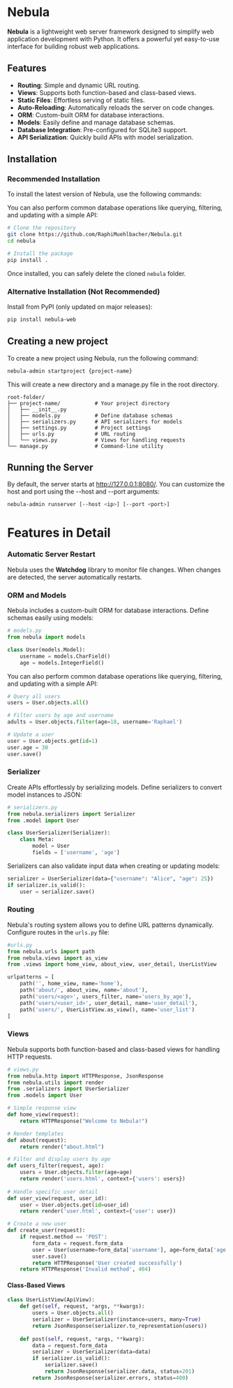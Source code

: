 # Nebula

**Nebula** is a lightweight web server framework designed to simplify web application development with Python. It offers a powerful yet easy-to-use interface for building robust web applications.

## Features

 - **Routing**: Simple and dynamic URL routing.
 - **Views**: Supports both function-based and class-based views.
 - **Static Files**: Effortless serving of static files.
 - **Auto-Reloading**: Automatically reloads the server on code changes.
 - **ORM**: Custom-built ORM for database interactions.
 - **Models**: Easily define and manage database schemas.
 - **Database Integration**: Pre-configured for SQLite3 support.
 - **API Serialization**: Quickly build APIs with model serialization.

## Installation
### Recommended Installation
To install the latest version of Nebula, use the following commands:

You can also perform common database operations like querying, filtering, and updating with a simple API:
```bash
# Clone the repository
git clone https://github.com/RaphiMuehlbacher/Nebula.git
cd nebula

# Install the package
pip install .
```

Once installed, you can safely delete the cloned `nebula` folder.


### Alternative Installation (Not Recommended)
Install from PyPI (only updated on major releases):
```bash
pip install nebula-web
```


## Creating a new project
To create a new project using Nebula, run the following command:
````bash
nebula-admin startproject {project-name}
````
This will create a new directory and a manage.py file in the root directory.
```plaintext               
root-folder/
├── project-name/           # Your project directory
│   ├── __init__.py         
│   ├── models.py           # Define database schemas   
│   ├── serializers.py      # API serializers for models
│   ├── settings.py         # Project settings
│   ├── urls.py             # URL routing
│   └── views.py            # Views for handling requests
└── manage.py               # Command-line utility
```
## Running the Server
By default, the server starts at http://127.0.0.1:8080/. You can customize the host and port using the --host and --port arguments:
```bash 
nebula-admin runserver [--host <ip>] [--port <port>]
```

# Features in Detail

### Automatic Server Restart
Nebula uses the **Watchdog** library to monitor file changes. When changes are detected, the server automatically restarts.

### ORM and Models
Nebula includes a custom-built ORM for database interactions. Define schemas easily using models:
```python
# models.py
from nebula import models

class User(models.Model):
    username = models.CharField()
    age = models.IntegerField()
```

You can also perform common database operations like querying, filtering, and updating with a simple API:

```python
# Query all users
users = User.objects.all()

# Filter users by age and username
adults = User.objects.filter(age=18, username='Raphael')

# Update a user
user = User.objects.get(id=1)
user.age = 30
user.save()
```

### Serializer
Create APIs effortlessly by serializing models. Define serializers to convert model instances to JSON:

```python
# serializers.py
from nebula.serializers import Serializer
from .model import User

class UserSerializer(Serializer):
    class Meta:
        model = User
        fields = ['username', 'age']
```

Serializers can also validate input data when creating or updating models:

```python
serializer = UserSerializer(data={"username": "Alice", "age": 25})
if serializer.is_valid():
    user = serializer.save()
```

### Routing
Nebula's routing system allows you to define URL patterns dynamically. Configure routes in the `urls.py` file:
```python 
#urls.py
from nebula.urls import path
from nebula.views import as_view
from .views import home_view, about_view, user_detail, UserListView

urlpatterns = [
    path('', home_view, name='home'),
    path('about/', about_view, name='about'),
    path('users/<age>', users_filter, name='users_by_age'),
    path('users/<user_id>', user_detail, name='user_detail'),
    path('users/', UserListView.as_view(), name='user_list')
]
```

### Views
Nebula supports both function-based and class-based views for handling HTTP requests.
```python
# views.py
from nebula.http import HTTPResponse, JsonResponse
from nebula.utils import render
from .serializers import UserSerializer 
from .models import User

# Simple response view
def home_view(request):
    return HTTPResponse("Welcome to Nebula!")

# Render templates
def about(request):
    return render("about.html")

# Filter and display users by age
def users_filter(request, age):
    users = User.objects.filter(age=age)
    return render('users.html', context={'users': users})
    
# Handle specific user detail
def user_view(request, user_id):
    user = User.objects.get(id=user_id)
    return render('user.html', context={'user': user})

# Create a new user
def create_user(request):
    if request.method == 'POST':
        form_data = request.form_data
        user = User(username=form_data['username'], age=form_data['age'])
        user.save()
        return HTTPResponse('User created successfully')
    return HTTPResponse('Invalid method', 404)
```

#### Class-Based Views
```python
class UserListView(ApiView):
    def get(self, request, *args, **kwargs):
        users = User.objects.all()
        serializer = UserSerializer(instance=users, many=True)
        return JsonResponse(serializer.to_representation(users))
    
    def post(self, request, *args, **kwarg):
        data = request.form_data
        serializer = UserSerializer(data=data)
        if serializer.is_valid():
            serializer.save()
            return JsonResponse(serializer.data, status=201)
        return JsonResponse(serializer.errors, status=400)
```
